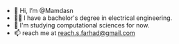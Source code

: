 - 👋 Hi, I’m @Mamdasn
- 👨‍💻 I have a bachelor's degree in electrical engineering.
- 👀 I'm studying computational sciences for now.
- 📫 reach me at reach.s.farhad@gmail.com
<!-- - 🌱 I’m currently learning and gaining insight into neuroscience. -->
<!-- - 👀 I'm interested in ee, philosophy, neuroscience and linguistics. -->

<!---
Mamdasn/Mamdasn is a ✨ special ✨ repository because its `README.md` (this file) appears on your GitHub profile.
You can click the Preview link to take a look at your changes.
--->
